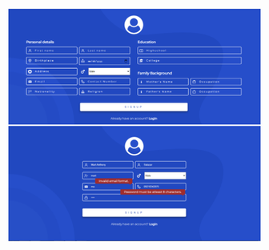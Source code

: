 ![screenshot](https://github.com/mart-anthony-stark/Async-ActB-User-Registration-form/blob/main/screenshots/Salazar_BSIT-2C_ASYNC_B_Screenshot1.png?raw=true)
![screenshot2](https://github.com/mart-anthony-stark/Async-ActB-User-Registration-form/blob/main/Salazar_BSIT-2C_ASYNC_B_Screenshot2.png?raw=true)
